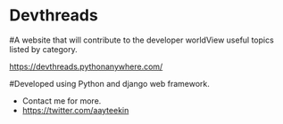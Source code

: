 # Devthreads

#A website that will contribute to the developer worldView useful topics listed by category.


https://devthreads.pythonanywhere.com/


#Developed using Python and django web framework.


- Contact me for more.
- https://twitter.com/aayteekin

